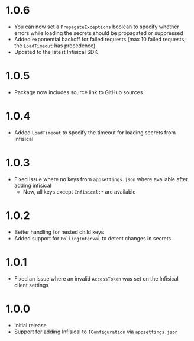 # 1.0.6

- You can now set a `PropagateExceptions` boolean to specify whether errors while loading the secrets should be propagated or suppressed
- Added exponential backoff for failed requests (max 10 failed requests; the `LoadTimeout` has precedence)
- Updated to the latest Infisical SDK

# 1.0.5

- Package now includes source link to GitHub sources

# 1.0.4

- Added `LoadTimeout` to specify the timeout for loading secrets from Infisical

# 1.0.3

- Fixed issue where no keys from `appsettings.json` where available after adding infisical
  - Now, all keys except `Infisical:*` are available

# 1.0.2

- Better handling for nested child keys
- Added support for `PollingInterval` to detect changes in secrets

# 1.0.1

- Fixed an issue where an invalid `AccessToken` was set on the Infisical client settings

# 1.0.0

- Initial release
- Support for adding Infisical to `IConfiguration` via `appsettings.json`
